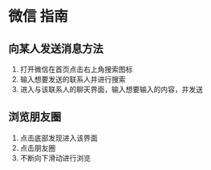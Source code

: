 # 微信 指南



## 向某人发送消息方法
1. 打开微信在首页点击右上角搜索图标
2. 输入想要发送的联系人并进行搜索
3. 进入与该联系人的聊天界面，输入想要输入的内容，并发送

## 浏览朋友圈
1. 点击底部发现进入该界面
2. 点击朋友圈
3. 不断向下滑动进行浏览